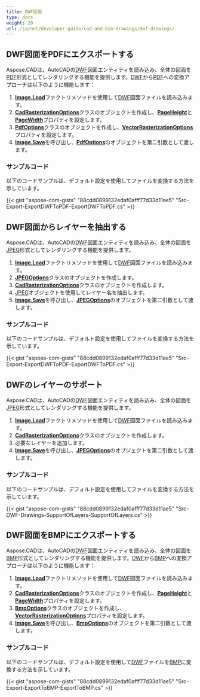```yaml
---
title: DWF図面
type: docs
weight: 20
url: /ja/net/developer-guide/cad-and-bim-drawings/dwf-drawings/
---
```


## **DWF図面をPDFにエクスポートする**

Aspose.CADは、AutoCADの[DWF](https://docs.fileformat.com/cad/dwf/)図面エンティティを読み込み、全体の図面を[PDF](https://docs.fileformat.com/pdf/)形式としてレンダリングする機能を提供します。[DWF](https://docs.fileformat.com/cad/dwf/)から[PDF](https://docs.fileformat.com/pdf/)への変換アプローチは以下のように機能します：

1. [**Image.Load**](https://reference.aspose.com/cad/net/aspose.cad.image/load/methods/2)ファクトリメソッドを使用して[DWF](https://docs.fileformat.com/cad/dwf/)図面ファイルを読み込みます。
1. [**CadRasterizationOptions**](https://reference.aspose.com/cad/net/aspose.cad.imageoptions/cadrasterizationoptions)クラスのオブジェクトを作成し、[**PageHeight**](https://reference.aspose.com/cad/net/aspose.cad.imageoptions/vectorrasterizationoptions/properties/pageheight)と[**PageWidth**](https://reference.aspose.com/cad/net/aspose.cad.imageoptions/vectorrasterizationoptions/properties/pagewidth)プロパティを設定します。
1. [**PdfOptions**](https://reference.aspose.com/cad/net/aspose.cad.imageoptions/pdfoptions)クラスのオブジェクトを作成し、[**VectorRasterizationOptions**](https://reference.aspose.com/cad/net/aspose.cad.imageoptions/vectorrasterizationoptions)プロパティを設定します。
1. [**Image.Save**](https://reference.aspose.com/cad/net/aspose.cad/image/methods/save/index)を呼び出し、[**PdfOptions**](https://reference.aspose.com/cad/net/aspose.cad.imageoptions/pdfoptions)のオブジェクトを第二引数として渡します。

### サンプルコード

以下のコードサンプルは、デフォルト設定を使用してファイルを変換する方法を示しています。

{{< gist "aspose-com-gists" "88cdd0899132edaf0afff77d33d11ae5" "Src-Export-ExportDWFToPDF-ExportDWFToPDF.cs" >}}

## **DWF図面からレイヤーを抽出する**

Aspose.CADは、AutoCADの[DWF](https://docs.fileformat.com/cad/dwf/)図面エンティティを読み込み、全体の図面を[JPEG](https://docs.fileformat.com/image/jpeg/)形式としてレンダリングする機能を提供します。

1. [**Image.Load**](https://reference.aspose.com/cad/net/aspose.cad.image/load/methods/2)ファクトリメソッドを使用して[DWF](https://docs.fileformat.com/cad/dwf/)図面ファイルを読み込みます。
1. [**JPEGOptions**](https://reference.aspose.com/cad/net/aspose.cad.imageoptions/jpegoptions)クラスのオブジェクトを作成します。
1. [**CadRasterizationOptions**](https://reference.aspose.com/cad/net/aspose.cad.imageoptions/cadrasterizationoptions)クラスのオブジェクトを作成します。
1. [JPEG](https://docs.fileformat.com/image/jpeg/)オブジェクトを使用してレイヤー名を抽出します。
1. [**Image.Save**](https://reference.aspose.com/cad/net/aspose.cad/image/methods/save/index)を呼び出し、[**JPEGOptions**](https://reference.aspose.com/cad/net/aspose.cad.imageoptions/jpegoptions)のオブジェクトを第二引数として渡します。

### サンプルコード

以下のコードサンプルは、デフォルト設定を使用してファイルを変換する方法を示しています。

{{< gist "aspose-com-gists" "88cdd0899132edaf0afff77d33d11ae5" "Src-Export-ExportDWFToPDF-ExportDWFToPDF.cs" >}}

## **DWFのレイヤーのサポート**

Aspose.CADは、AutoCADの[DWF](https://docs.fileformat.com/cad/dwf/)図面エンティティを読み込み、全体の図面を[JPEG](https://docs.fileformat.com/image/jpeg/)形式としてレンダリングする機能を提供します。

1. [**Image.Load**](https://reference.aspose.com/cad/net/aspose.cad.image/load/methods/2)ファクトリメソッドを使用して[DWF](https://docs.fileformat.com/cad/dwf/)図面ファイルを読み込みます。
1. [**CadRasterizationOptions**](https://reference.aspose.com/cad/net/aspose.cad.imageoptions/cadrasterizationoptions)クラスのオブジェクトを作成します。
1. 必要なレイヤーを追加します。
1. [**Image.Save**](https://reference.aspose.com/cad/net/aspose.cad/image/methods/save/index)を呼び出し、[**JPEGOptions**](https://reference.aspose.com/cad/net/aspose.cad.imageoptions/jpegoptions)のオブジェクトを第二引数として渡します。

### サンプルコード

以下のコードサンプルは、デフォルト設定を使用してファイルを変換する方法を示しています。

{{< gist "aspose-com-gists" "88cdd0899132edaf0afff77d33d11ae5" "Src-DWF-Drawings-SupportOfLayers-SupportOfLayers.cs" >}}

## **DWF図面をBMPにエクスポートする**

Aspose.CADは、AutoCADの[DWF](https://docs.fileformat.com/cad/dwf/)図面エンティティを読み込み、全体の図面を[BMP](https://docs.fileformat.com/image/bmp/)形式としてレンダリングする機能を提供します。[DWF](https://docs.fileformat.com/cad/dwf/)から[BMP](https://docs.fileformat.com/image/bmp/)への変換アプローチは以下のように機能します：

1. [**Image.Load**](https://reference.aspose.com/cad/net/aspose.cad.image/load/methods/2)ファクトリメソッドを使用して[DWF](https://docs.fileformat.com/cad/dwf/)図面ファイルを読み込みます。
1. [**CadRasterizationOptions**](https://reference.aspose.com/cad/net/aspose.cad.imageoptions/cadrasterizationoptions)クラスのオブジェクトを作成し、[**PageHeight**](https://reference.aspose.com/cad/net/aspose.cad.imageoptions/vectorrasterizationoptions/properties/pageheight)と[**PageWidth**](https://reference.aspose.com/cad/net/aspose.cad.imageoptions/vectorrasterizationoptions/properties/pagewidth)プロパティを設定します。
1. [**BmpOptions**](https://reference.aspose.com/cad/net/aspose.cad.imageoptions/bmpoptions)クラスのオブジェクトを作成し、[**VectorRasterizationOptions**](https://reference.aspose.com/cad/net/aspose.cad.imageoptions/vectorrasterizationoptions)プロパティを設定します。
1. [**Image.Save**](https://reference.aspose.com/cad/net/aspose.cad/image/methods/save/index)を呼び出し、[**BmpOptions**](https://reference.aspose.com/cad/net/aspose.cad.imageoptions/bmpoptions)のオブジェクトを第二引数として渡します。

### サンプルコード

以下のコードサンプルは、デフォルト設定を使用して[DWF](https://docs.fileformat.com/cad/dwf/)ファイルを[BMP](https://docs.fileformat.com/image/bmp/)に変換する方法を示しています。

{{< gist "aspose-com-gists" "88cdd0899132edaf0afff77d33d11ae5" "Src-Export-ExportToBMP-ExportToBMP.cs" >}}

